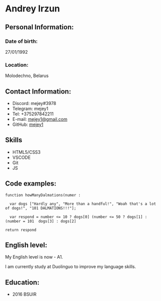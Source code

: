 # Andrey Irzun

## Personal Information:
### Date of birth: 
27/01/1992

### Location: 
Molodechno, Belarus

## Contact Information:
* Discord: mejey#3978
* Telegram: mejey1
* Tel: +375297842211
* E-mail: mejey1@gmail.com
* GitHub: [mejey1](https://github.com/mejey1/rsschool-cv) 

## Skills
* HTML5/CSS3
* VSCODE
* Git
* JS

## Code examples:
```
function howManyDalmations(numer :
  
  var dogs ["Hardly any", "More than a handful!", "Woah that's a lot of dogs!", "101 DALMATIONS!!!"];
  
  var respond = number <= 10 ? dogs[0] (number <= 50 ? dogs[1] : (number = 101  dogs[3] : dogs[2]
  
return respond
```
## English level:
My English level is now - A1.

I am currently study at Duolinguo to improve my language skills.

## Education:
* 2016 BSUIR
